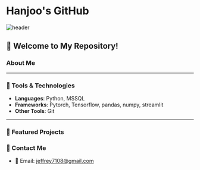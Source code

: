 # Hanjoo's GitHub

![header](https://capsule-render.vercel.app/api?type=wave&color=auto&height=300&section=header&text=Welcome+to+Hanjoo's+GitHub%20render&fontSize=50)

## 🌟 Welcome to My Repository!

### About Me

---

### 🔧 Tools & Technologies
- **Languages**: Python, MSSQL
- **Frameworks**: Pytorch, Tensorflow, pandas, numpy, streamlit
- **Other Tools**: Git

---

### 🚀 Featured Projects

### 💬 Contact Me
- 📧 Email: jeffrey7108@gmail.com

